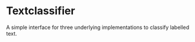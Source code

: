 # Textclassifier
A simple interface for three underlying implementations to classify labelled text.
